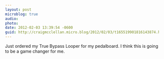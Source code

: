 ```yaml
---
layout: post
microblog: true
audio: 
photo: 
date: 2012-02-03 13:39:54 -0600
guid: http://craigmcclellan.micro.blog/2012/02/03/t165519901816143874.html
---
```

Just ordered my True Bypass Looper for my pedalboard. I think this is going to be a game changer for me.
